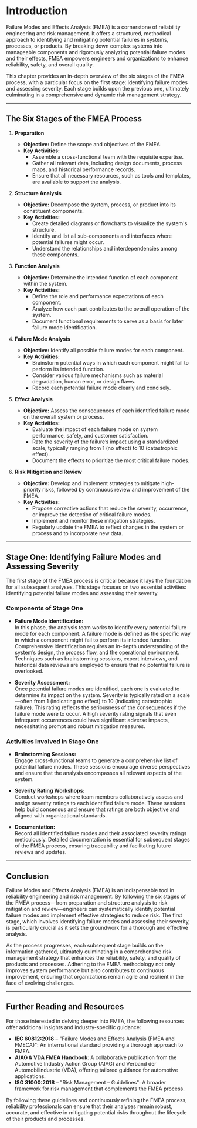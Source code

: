 # Introduction

Failure Modes and Effects Analysis (FMEA) is a cornerstone of reliability engineering and risk management. It offers a structured, methodical approach to identifying and mitigating potential failures in systems, processes, or products. By breaking down complex systems into manageable components and rigorously analyzing potential failure modes and their effects, FMEA empowers engineers and organizations to enhance reliability, safety, and overall quality.

This chapter provides an in-depth overview of the six stages of the FMEA process, with a particular focus on the first stage: identifying failure modes and assessing severity. Each stage builds upon the previous one, ultimately culminating in a comprehensive and dynamic risk management strategy.

---

## The Six Stages of the FMEA Process

1. **Preparation**  
   - **Objective:** Define the scope and objectives of the FMEA.  
   - **Key Activities:**  
     - Assemble a cross-functional team with the requisite expertise.  
     - Gather all relevant data, including design documents, process maps, and historical performance records.  
     - Ensure that all necessary resources, such as tools and templates, are available to support the analysis.

2. **Structure Analysis**  
   - **Objective:** Decompose the system, process, or product into its constituent components.  
   - **Key Activities:**  
     - Create detailed diagrams or flowcharts to visualize the system's structure.  
     - Identify and list all sub-components and interfaces where potential failures might occur.  
     - Understand the relationships and interdependencies among these components.

3. **Function Analysis**  
   - **Objective:** Determine the intended function of each component within the system.  
   - **Key Activities:**  
     - Define the role and performance expectations of each component.  
     - Analyze how each part contributes to the overall operation of the system.  
     - Document functional requirements to serve as a basis for later failure mode identification.

4. **Failure Mode Analysis**  
   - **Objective:** Identify all possible failure modes for each component.  
   - **Key Activities:**  
     - Brainstorm potential ways in which each component might fail to perform its intended function.  
     - Consider various failure mechanisms such as material degradation, human error, or design flaws.  
     - Record each potential failure mode clearly and concisely.

5. **Effect Analysis**  
   - **Objective:** Assess the consequences of each identified failure mode on the overall system or process.  
   - **Key Activities:**  
     - Evaluate the impact of each failure mode on system performance, safety, and customer satisfaction.  
     - Rate the severity of the failure’s impact using a standardized scale, typically ranging from 1 (no effect) to 10 (catastrophic effect).  
     - Document the effects to prioritize the most critical failure modes.

6. **Risk Mitigation and Review**  
   - **Objective:** Develop and implement strategies to mitigate high-priority risks, followed by continuous review and improvement of the FMEA.  
   - **Key Activities:**  
     - Propose corrective actions that reduce the severity, occurrence, or improve the detection of critical failure modes.  
     - Implement and monitor these mitigation strategies.  
     - Regularly update the FMEA to reflect changes in the system or process and to incorporate new data.

---

## Stage One: Identifying Failure Modes and Assessing Severity

The first stage of the FMEA process is critical because it lays the foundation for all subsequent analyses. This stage focuses on two essential activities: identifying potential failure modes and assessing their severity.

### Components of Stage One

- **Failure Mode Identification:**  
  In this phase, the analysis team works to identify every potential failure mode for each component. A failure mode is defined as the specific way in which a component might fail to perform its intended function. Comprehensive identification requires an in-depth understanding of the system’s design, the process flow, and the operational environment. Techniques such as brainstorming sessions, expert interviews, and historical data reviews are employed to ensure that no potential failure is overlooked.

- **Severity Assessment:**  
  Once potential failure modes are identified, each one is evaluated to determine its impact on the system. Severity is typically rated on a scale—often from 1 (indicating no effect) to 10 (indicating catastrophic failure). This rating reflects the seriousness of the consequences if the failure mode were to occur. A high severity rating signals that even infrequent occurrences could have significant adverse impacts, necessitating prompt and robust mitigation measures.

### Activities Involved in Stage One

- **Brainstorming Sessions:**  
  Engage cross-functional teams to generate a comprehensive list of potential failure modes. These sessions encourage diverse perspectives and ensure that the analysis encompasses all relevant aspects of the system.

- **Severity Rating Workshops:**  
  Conduct workshops where team members collaboratively assess and assign severity ratings to each identified failure mode. These sessions help build consensus and ensure that ratings are both objective and aligned with organizational standards.

- **Documentation:**  
  Record all identified failure modes and their associated severity ratings meticulously. Detailed documentation is essential for subsequent stages of the FMEA process, ensuring traceability and facilitating future reviews and updates.

---

## Conclusion

Failure Modes and Effects Analysis (FMEA) is an indispensable tool in reliability engineering and risk management. By following the six stages of the FMEA process—from preparation and structure analysis to risk mitigation and review—engineers can systematically identify potential failure modes and implement effective strategies to reduce risk. The first stage, which involves identifying failure modes and assessing their severity, is particularly crucial as it sets the groundwork for a thorough and effective analysis.

As the process progresses, each subsequent stage builds on the information gathered, ultimately culminating in a comprehensive risk management strategy that enhances the reliability, safety, and quality of products and processes. Adhering to the FMEA methodology not only improves system performance but also contributes to continuous improvement, ensuring that organizations remain agile and resilient in the face of evolving challenges.

---

## Further Reading and Resources

For those interested in delving deeper into FMEA, the following resources offer additional insights and industry-specific guidance:

- **IEC 60812:2018** – "Failure Modes and Effects Analysis (FMEA and FMECA)": An international standard providing a thorough approach to FMEA.
- **AIAG & VDA FMEA Handbook**: A collaborative publication from the Automotive Industry Action Group (AIAG) and Verband der Automobilindustrie (VDA), offering tailored guidance for automotive applications.
- **ISO 31000:2018** – "Risk Management – Guidelines": A broader framework for risk management that complements the FMEA process.

By following these guidelines and continuously refining the FMEA process, reliability professionals can ensure that their analyses remain robust, accurate, and effective in mitigating potential risks throughout the lifecycle of their products and processes.